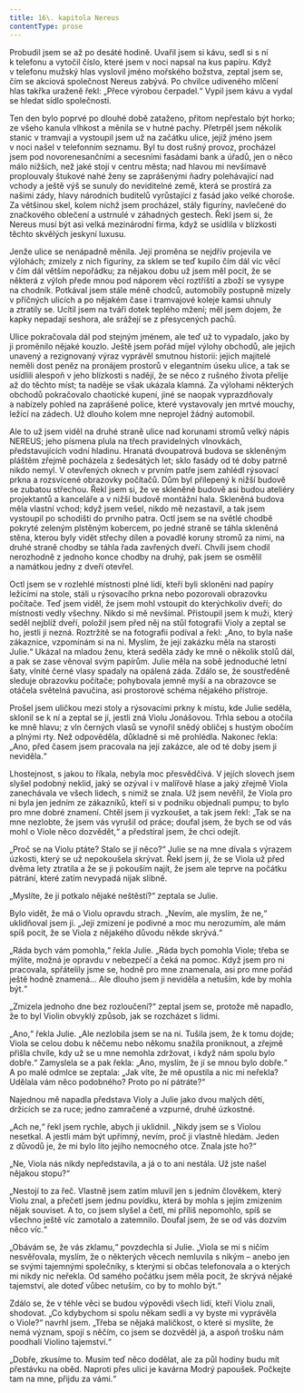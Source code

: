 ```yaml
---
title: 16\. kapitola Nereus
contentType: prose
---
```


Probudil jsem se až po desáté hodině. Uvařil jsem si kávu, sedl si s ní k telefonu a vytočil číslo, které jsem v noci napsal na kus papíru. Když v telefonu mužský hlas vyslovil jméno mořského božstva, zeptal jsem se, čím se akciová společnost Nereus zabývá. Po chvilce udiveného mlčení hlas takřka uraženě řekl: „Přece výrobou čerpadel.“ Vypil jsem kávu a vydal se hledat sídlo společnosti.

Ten den bylo poprvé po dlouhé době zataženo, přitom nepřestalo být horko; ze všeho kanula vlhkost a měnila se v hutné pachy. Přetrpěl jsem několik stanic v tramvaji a vystoupil jsem už na začátku ulice, jejíž jméno jsem v noci našel v telefonním seznamu. Byl tu dost rušný provoz, procházel jsem pod novorenesančními a secesními fasádami bank a úřadů, jen o něco málo nižších, než jaké stojí v centru města; nad hlavou mi nevšímavě proplouvaly štukové nahé ženy se zaprášenými ňadry polehávající nad vchody a ještě výš se sunuly do neviditelné země, která se prostírá za našimi zády, hlavy národních buditelů vyrůstající z fasád jako velké choroše. Za většinou skel, kolem nichž jsem procházel, stály figuríny, navlečené do značkového oblečení a ustrnulé v záhadných gestech. Řekl jsem si, že Nereus musí být asi velká mezinárodní firma, když se usídlila v blízkosti těchto skvělých jeskyní luxusu.

Jenže ulice se nenápadně měnila. Její proměna se nejdřív projevila ve výlohách; zmizely z nich figuríny, za sklem se teď kupilo čím dál víc věcí v čím dál větším nepořádku; za nějakou dobu už jsem měl pocit, že se některá z výloh přede mnou pod náporem věcí roztříští a zboží se vysype na chodník. Potkával jsem stále méně chodců, automobily postupně mizely v příčných ulicích a po nějakém čase i tramvajové koleje kamsi uhnuly a ztratily se. Ucítil jsem na tváři dotek teplého mžení; měl jsem dojem, že kapky nepadají seshora, ale srážejí se z přesycených pachů.

Ulice pokračovala dál pod stejným jménem, ale teď už to vypadalo, jako by ji proměnilo nějaké kouzlo. Ještě jsem pořád míjel výlohy obchodů, ale jejich unavený a rezignovaný výraz vyprávěl smutnou historii: jejich majitelé neměli dost peněz na pronájem prostorů v elegantním úseku ulice, a tak se usídlili alespoň v jeho blízkosti s nadějí, že se něco z rušného života přelije až do těchto míst; ta naděje se však ukázala klamná. Za výlohami některých obchodů pokračovalo chaotické kupení, jiné se naopak vyprazdňovaly a nabízely pohled na zaprášené police, které vystavovaly jen mrtvé mouchy, ležící na zádech. Už dlouho kolem mne neprojel žádný automobil.

Ale to už jsem viděl na druhé straně ulice nad korunami stromů velký nápis NEREUS; jeho písmena plula na třech pravidelných vlnovkách, představujících vodní hladinu. Hranatá dvoupatrová budova se skleněným pláštěm zřejmě pocházela z šedesátých let; sklo fasády od té doby patrně nikdo nemyl. V otevřených oknech v prvním patře jsem zahlédl rýsovací prkna a rozsvícené obrazovky počítačů. Dům byl přilepený k nižší budově se zubatou střechou. Řekl jsem si, že ve skleněné budově asi budou ateliéry projektantů a kanceláře a v nižší budově montážní hala. Skleněná budova měla vlastní vchod; když jsem vešel, nikdo mě nezastavil, a tak jsem vystoupil po schodišti do prvního patra. Octl jsem se na světlé chodbě pokryté zeleným plstěným kobercem, po jedné straně se táhla skleněná stěna, kterou byly vidět střechy dílen a povadlé koruny stromů za nimi, na druhé straně chodby se táhla řada zavřených dveří. Chvíli jsem chodil nerozhodně z jednoho konce chodby na druhý, pak jsem se osmělil a namátkou jedny z dveří otevřel.

Octl jsem se v rozlehlé místnosti plné lidí, kteří byli skloněni nad papíry ležícími na stole, stáli u rýsovacího prkna nebo pozorovali obrazovku počítače. Teď jsem viděl, že jsem mohl vstoupit do kterýchkoliv dveří; do místnosti vedly všechny. Nikdo si mě nevšímal. Přistoupil jsem k muži, který seděl nejblíž dveří, položil jsem před něj na stůl fotografii Violy a zeptal se ho, jestli ji nezná. Roztržitě se na fotografii podíval a řekl: „Ano, to byla naše zákaznice, vzpomínám si na ni. Myslím, že její zakázku měla na starosti Julie.“ Ukázal na mladou ženu, která seděla zády ke mně o několik stolů dál, a pak se zase věnoval svým papírům. Julie měla na sobě jednoduché letní šaty, vlnité černé vlasy spadaly na opálená záda. Zdálo se, že soustředěně sleduje obrazovku počítače; pohybovala jemně myší a na obrazovce se otáčela světelná pavučina, asi prostorové schéma nějakého přístroje.

Prošel jsem uličkou mezi stoly a rýsovacími prkny k místu, kde Julie seděla, sklonil se k ní a zeptal se jí, jestli zná Violu Jonášovou. Trhla sebou a otočila ke mně hlavu; z vln černých vlasů se vynořil snědý obličej s hustým obočím a plnými rty. Než odpověděla, důkladně si mě prohlédla. Nakonec řekla: „Ano, před časem jsem pracovala na její zakázce, ale od té doby jsem ji neviděla.“

Lhostejnost, s jakou to říkala, nebyla moc přesvědčivá. V jejích slovech jsem slyšel podobný neklid, jaký se ozýval i v malířově hlase a jaký zřejmě Viola zanechávala ve všech lidech, s nimiž se znala. Už jsem nevěřil, že Viola pro ni byla jen jedním ze zákazníků, kteří si v podniku objednali pumpu; to bylo pro mne dobré znamení. Chtěl jsem ji vyzkoušet, a tak jsem řekl: „Tak se na mne nezlobte, že jsem vás vyrušil od práce; doufal jsem, že bych se od vás mohl o Viole něco dozvědět,“ a předstíral jsem, že chci odejít.

„Proč se na Violu ptáte? Stalo se jí něco?“ Julie se na mne dívala s výrazem úzkosti, který se už nepokoušela skrývat. Řekl jsem jí, že se Viola už před dvěma lety ztratila a že se ji pokouším najít, že jsem ale teprve na počátku pátrání, které zatím nevypadá nijak slibně.

„Myslíte, že ji potkalo nějaké neštěstí?“ zeptala se Julie.

Bylo vidět, že má o Violu opravdu strach. „Nevím, ale myslím, že ne,“ uklidňoval jsem ji. „Její zmizení je podivné a moc mu nerozumím, ale mám spíš pocit, že se Viola z nějakého důvodu někde skrývá.“

„Ráda bych vám pomohla,“ řekla Julie. „Ráda bych pomohla Viole; třeba se mýlíte, možná je opravdu v nebezpečí a čeká na pomoc. Když jsem pro ni pracovala, spřátelily jsme se, hodně pro mne znamenala, asi pro mne pořád ještě hodně znamená… Ale dlouho jsem ji neviděla a netuším, kde by mohla být.“

„Zmizela jednoho dne bez rozloučení?“ zeptal jsem se, protože mě napadlo, že to byl Violin obvyklý způsob, jak se rozcházet s lidmi.

„Ano,“ řekla Julie. „Ale nezlobila jsem se na ni. Tušila jsem, že k tomu dojde; Viola se celou dobu k něčemu nebo někomu snažila proniknout, a zřejmě přišla chvíle, kdy už se u mne nemohla zdržovat, i když nám spolu bylo dobře.“ Zamyslela se a pak řekla: „Ano, myslím, že jí se mnou bylo dobře.“ A po malé odmlce se zeptala: „Jak víte, že mě opustila a nic mi neřekla? Udělala vám něco podobného? Proto po ní pátráte?“

Najednou mě napadla představa Violy a Julie jako dvou malých dětí, držících se za ruce; jedno zamračené a vzpurné, druhé úzkostné.

„Ach ne,“ řekl jsem rychle, abych ji uklidnil. „Nikdy jsem se s Violou nesetkal. A jestli mám být upřímný, nevím, proč ji vlastně hledám. Jeden z důvodů je, že mi bylo líto jejího nemocného otce. Znala jste ho?“

„Ne, Viola nás nikdy nepředstavila, a já o to ani nestála. Už jste našel nějakou stopu?“

„Nestojí to za řeč. Vlastně jsem zatím mluvil jen s jedním člověkem, který Violu znal, a přečetl jsem jednu povídku, která by mohla s jejím zmizením nějak souviset. A to, co jsem slyšel a četl, mi příliš nepomohlo, spíš se všechno ještě víc zamotalo a zatemnilo. Doufal jsem, že se od vás dozvím něco víc.“

„Obávám se, že vás zklamu,“ povzdechla si Julie. „Viola se mi s ničím nesvěřovala, myslím, že o některých věcech nemluvila s nikým – anebo jen se svými tajemnými společníky, s kterými si občas telefonovala a o kterých mi nikdy nic neřekla. Od samého počátku jsem měla pocit, že skrývá nějaké tajemství, ale doteď vůbec netuším, co by to mohlo být.“

Zdálo se, že v téhle věci se budou výpovědi všech lidí, kteří Violu znali, shodovat. „Co kdybychom si spolu někam sedli a vy byste mi vyprávěla o Viole?“ navrhl jsem. „Třeba se nějaká maličkost, o které si myslíte, že nemá význam, spojí s něčím, co jsem se dozvěděl já, a aspoň trošku nám poodhalí Violino tajemství.“

„Dobře, zkusíme to. Musím teď něco dodělat, ale za půl hodiny budu mít přestávku na oběd. Naproti přes ulici je kavárna Modrý papoušek. Počkejte tam na mne, přijdu za vámi.“
